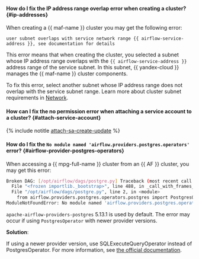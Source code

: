 #### How do I fix the IP address range overlap error when creating a cluster? {#ip-addresses}

When creating a {{ maf-name }} cluster you may get the following error:

```text
user subnet overlaps with service network range {{ airflow-service-address }}, see documentation for details
```

This error means that when creating the cluster, you selected a subnet whose IP address range overlaps with the `{{ airflow-service-address }}` address range of the service subnet. In this subnet, {{ yandex-cloud }} manages the {{ maf-name }} cluster components.

To fix this error, select another subnet whose IP address range does not overlap with the service subnet range. Learn more about cluster subnet requirements in [Network](../../managed-airflow/concepts/network.md#subnet-requirements).

#### How can I fix the no permission error when attaching a service account to a cluster? {#attach-service-account}

{% include notitle [attach-sa-create-update](../attach-sa-create-update.md) %}

#### How do I fix the `No module named 'airflow.providers.postgres.operators'` error? {#airflow-provider-postgres-operators}

When accessing a {{ mpg-full-name }} cluster from an {{ AF }} cluster, you may get this error:

```bash
Broken DAG: [/opt/airflow/dags/postgre.py] Traceback (most recent call last):
  File "<frozen importlib._bootstrap>", line 488, in _call_with_frames_removed
  File "/opt/airflow/dags/postgre.py", line 2, in <module>
    from airflow.providers.postgres.operators.postgres import PostgresOperator
ModuleNotFoundError: No module named 'airflow.providers.postgres.operators'
```

`apache-airflow-providers-postgres` 5.13.1 is used by default. The error may occur if using `PostgresOperator` with newer provider versions.

**Solution**:

If using a newer provider version, use SQLExecuteQueryOperator instead of PostgresOperator. For more information, see [the official documentation](https://airflow.apache.org/docs/apache-airflow-providers-postgres/6.0.0/operators/postgres_operator_howto_guide.html).
